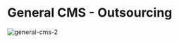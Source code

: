 # General CMS - Outsourcing
![general-cms-2](https://c1.staticflickr.com/5/4484/26142323269_39f1b465bb_h.jpg)